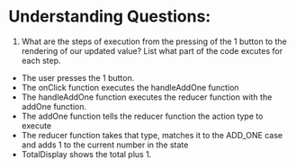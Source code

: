 # Understanding Questions:
1. What are the steps of execution from the pressing of the 1 button to the rendering of our updated value? List what part of the code excutes for each step.

* The user presses the 1 button.
* The onClick function executes the handleAddOne function
* The handleAddOne function executes the reducer function with the addOne function.
* The addOne function tells the reducer function the action type to execute
* The reducer function takes that type, matches it to the ADD_ONE case and adds 1 to the current number in the state
* TotalDisplay shows the total plus 1.
